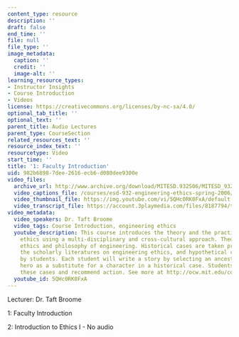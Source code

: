 ```yaml
---
content_type: resource
description: ''
draft: false
end_time: ''
file: null
file_type: ''
image_metadata:
  caption: ''
  credit: ''
  image-alt: ''
learning_resource_types:
- Instructor Insights
- Course Introduction
- Videos
license: https://creativecommons.org/licenses/by-nc-sa/4.0/
optional_tab_title: ''
optional_text: ''
parent_title: Audio Lectures
parent_type: CourseSection
related_resources_text: ''
resource_index_text: ''
resourcetype: Video
start_time: ''
title: '1: Faculty Introduction'
uid: 982b6898-7dee-2616-ecb6-d080dee9300e
video_files:
  archive_url: http://www.archive.org/download/MITESD.932S06/MITESD_932S06intro_300k.mp4
  video_captions_file: /courses/esd-932-engineering-ethics-spring-2006/course_introduction_mit_esd932_engineering_ethics_spring_2006.vtt
  video_thumbnail_file: https://img.youtube.com/vi/5QHc0RK0FxA/default.jpg
  video_transcript_file: https://account.3playmedia.com/files/8187794/transcript.pdf?transcript_id=24488326&dl=1
video_metadata:
  video_speakers: Dr. Taft Broome
  video_tags: Course Introduction, engineering ethics
  youtube_description: This course introduces the theory and the practice of engineering
    ethics using a multi-disciplinary and cross-cultural approach. Theory includes
    ethics and philosophy of engineering. Historical cases are taken primarily from
    the scholarly literatures on engineering ethics, and hypothetical cases are written
    by students. Each student will write a story by selecting an ancestor or mythic
    hero as a substitute for a character in a historical case. Students will compare
    these cases and recommend action. See more at http://ocw.mit.edu/courses/engineering-systems-division/esd-932-engineering-ethics-spring-2006/
  youtube_id: 5QHc0RK0FxA
---
```

Lecturer: Dr. Taft Broome

1: Faculty Introduction

2: Introduction to Ethics I - No audio